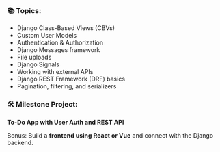 ### 📚 Topics:

- Django Class-Based Views (CBVs)
- Custom User Models
- Authentication & Authorization
- Django Messages framework
- File uploads
- Django Signals
- Working with external APIs
- Django REST Framework (DRF) basics
- Pagination, filtering, and serializers

### 🛠️ Milestone Project:

**To-Do App with User Auth and REST API**

Bonus: Build a **frontend using React or Vue** and connect with the Django backend.
